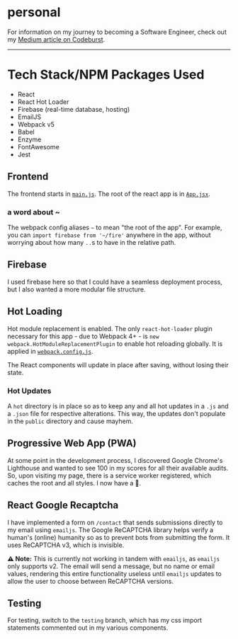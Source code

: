 # personal

For information on my journey to becoming a Software Engineer, check out my
[Medium article on Codeburst].

---

# Tech Stack/NPM Packages Used

- React
- React Hot Loader
- Firebase (real-time database, hosting)
- EmailJS
- Webpack v5
- Babel
- Enzyme
- FontAwesome
- Jest

## Frontend

The frontend starts in [`main.js`]. The root of the react app is in [`App.jsx`].

### a word about ~

The webpack config aliases `~` to mean "the root of the app". For example, you
can `import firebase from '~/fire'` anywhere in the app, without worrying about
how many `..`s to have in the relative path.

## Firebase

I used firebase here so that I could have a seamless deployment process, but I
also wanted a more modular file structure.

## Hot Loading

Hot module replacement is enabled. The only `react-hot-loader` plugin necessary
for this app - due to Webpack 4+ - is `new webpack.HotModuleReplacementPlugin`
to enable hot reloading globally. It is applied in [`webpack.config.js`].

The React components will update in place after saving, without losing their
state.

### Hot Updates

A `hot` directory is in place so as to keep any and all hot updates in a `.js`
and a `.json` file for respective alterations. This way, the updates don't
populate in the `public` directory and cause mayhem.

## Progressive Web App (PWA)

At some point in the development process, I discovered Google Chrome's
Lighthouse and wanted to see 100 in my scores for all their available audits.
So, upon visiting my page, there is a service worker registered, which caches
the root and all styles. I now have a :100:.

## React Google Recaptcha

I have implemented a form on `/contact` that sends submissions directly to my
email using `emailjs`. The Google ReCAPTCHA library helps verify a human's
(online) humanity so as to prevent bots from submitting the form. It uses
ReCAPTCHA v3, which is invisible.

**⚠️ Note:** This is currently not working in tandem with `emailjs`, as
`emailjs` only supports v2. The email will send a message, but no name or email
values, rendering this entire functionality useless until `emailjs` updates to
allow the user to choose between ReCAPTCHA versions.

## Testing

For testing, switch to the `testing` branch, which has my css import statements
commented out in my various components.

[medium article on codeburst]:
  https://codeburst.io/five-ways-becoming-a-software-engineer-made-me-a-wizard-de1060fc04d4
[`main.js`]: ./main.js
[`app.jsx`]: client/App.jsx
[`webpack.config.js`]: webpack.config.js
